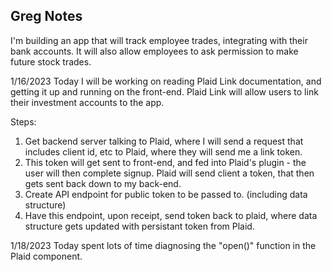 

## Greg Notes

I'm building an app that will track employee trades, integrating with their bank accounts. It will also allow employees to ask permission to make future stock trades.

1/16/2023
Today I will be working on reading Plaid Link documentation, and getting it up and running on the front-end. Plaid Link will allow users to link their investment accounts to the app.

Steps: 
1. Get backend server talking to Plaid, where I will send a request that includes client id, etc to Plaid, where they will send me a link token.
2. This token will get sent to front-end, and fed into Plaid's plugin - the user will then complete signup. Plaid will send client a token, that then gets sent back down to my back-end.
3. Create API endpoint for public token to be passed to. (including data structure)
4. Have this endpoint, upon receipt, send token back to plaid, where data structure gets updated with persistant token from Plaid.

1/18/2023
Today spent lots of time diagnosing the "open()" function in the Plaid component.